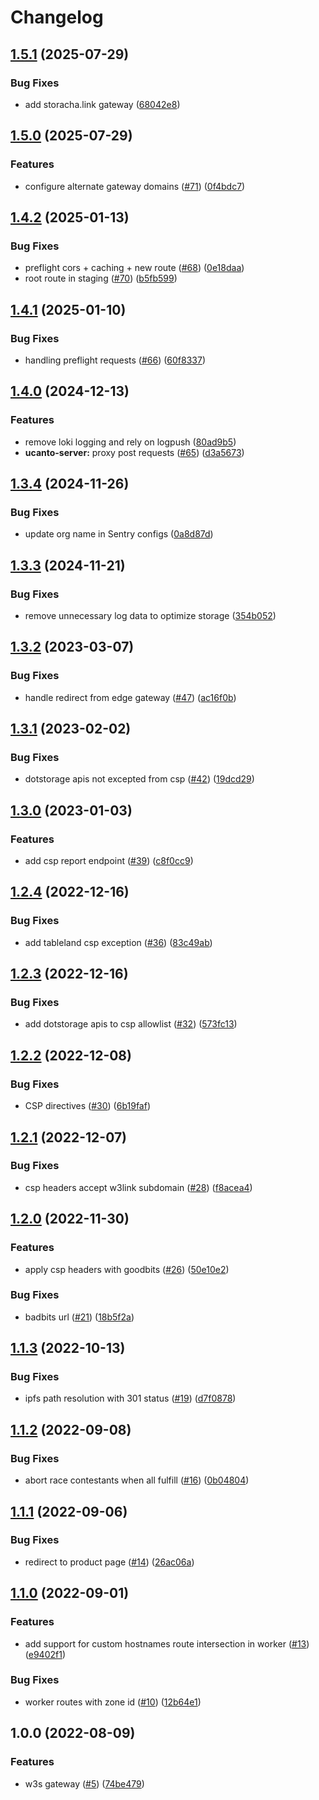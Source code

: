 # Changelog

## [1.5.1](https://github.com/storacha/w3link/compare/w3link-edge-gateway-v1.5.0...w3link-edge-gateway-v1.5.1) (2025-07-29)


### Bug Fixes

* add storacha.link gateway ([68042e8](https://github.com/storacha/w3link/commit/68042e87d4f19e4c5f3f5b2522cdb0f417a69b3f))

## [1.5.0](https://github.com/storacha/w3link/compare/w3link-edge-gateway-v1.4.2...w3link-edge-gateway-v1.5.0) (2025-07-29)


### Features

* configure alternate gateway domains ([#71](https://github.com/storacha/w3link/issues/71)) ([0f4bdc7](https://github.com/storacha/w3link/commit/0f4bdc75733eec94abfa68fc14c22a2f1adb5ce1))

## [1.4.2](https://github.com/storacha/w3link/compare/w3link-edge-gateway-v1.4.1...w3link-edge-gateway-v1.4.2) (2025-01-13)


### Bug Fixes

* preflight cors + caching + new route ([#68](https://github.com/storacha/w3link/issues/68)) ([0e18daa](https://github.com/storacha/w3link/commit/0e18daa676931e5142794201d3a0aeb647fe30bd))
* root route in staging ([#70](https://github.com/storacha/w3link/issues/70)) ([b5fb599](https://github.com/storacha/w3link/commit/b5fb599ce2013abf0445464bbe65ce88b3066b73))

## [1.4.1](https://github.com/storacha/w3link/compare/w3link-edge-gateway-v1.4.0...w3link-edge-gateway-v1.4.1) (2025-01-10)


### Bug Fixes

* handling preflight requests ([#66](https://github.com/storacha/w3link/issues/66)) ([60f8337](https://github.com/storacha/w3link/commit/60f8337d6d5dc3923d51d7a75495544aafbf771a))

## [1.4.0](https://github.com/storacha/w3link/compare/w3link-edge-gateway-v1.3.4...w3link-edge-gateway-v1.4.0) (2024-12-13)


### Features

* remove loki logging and rely on logpush ([80ad9b5](https://github.com/storacha/w3link/commit/80ad9b59e6bea1c5db03a34fbcbe8efe527e3f71))
* **ucanto-server:** proxy post requests ([#65](https://github.com/storacha/w3link/issues/65)) ([d3a5673](https://github.com/storacha/w3link/commit/d3a567332c5dea445d25d79b6690ba0f806d7ca9))

## [1.3.4](https://github.com/storacha/w3link/compare/w3link-edge-gateway-v1.3.3...w3link-edge-gateway-v1.3.4) (2024-11-26)


### Bug Fixes

* update org name in Sentry configs ([0a8d87d](https://github.com/storacha/w3link/commit/0a8d87db852ad2e7f4175f888e07adf89461cadb))

## [1.3.3](https://github.com/storacha/w3link/compare/w3link-edge-gateway-v1.3.2...w3link-edge-gateway-v1.3.3) (2024-11-21)


### Bug Fixes

* remove unnecessary log data to optimize storage ([354b052](https://github.com/storacha/w3link/commit/354b052c628e30d2b2f7b525797626f772b9da9d))

## [1.3.2](https://github.com/web3-storage/w3link/compare/w3link-edge-gateway-v1.3.1...w3link-edge-gateway-v1.3.2) (2023-03-07)


### Bug Fixes

* handle redirect from edge gateway ([#47](https://github.com/web3-storage/w3link/issues/47)) ([ac16f0b](https://github.com/web3-storage/w3link/commit/ac16f0b8ee1a05d6e801d9d2897285d8012c57ff))

## [1.3.1](https://github.com/web3-storage/w3link/compare/w3link-edge-gateway-v1.3.0...w3link-edge-gateway-v1.3.1) (2023-02-02)


### Bug Fixes

* dotstorage apis not excepted from csp ([#42](https://github.com/web3-storage/w3link/issues/42)) ([19dcd29](https://github.com/web3-storage/w3link/commit/19dcd29e81e70a9facef5dd96c59fb069cdccaa0))

## [1.3.0](https://github.com/web3-storage/w3link/compare/w3link-edge-gateway-v1.2.4...w3link-edge-gateway-v1.3.0) (2023-01-03)


### Features

* add csp report endpoint ([#39](https://github.com/web3-storage/w3link/issues/39)) ([c8f0cc9](https://github.com/web3-storage/w3link/commit/c8f0cc9b76768b0f63350c24f81fa7cb0383b3f6))

## [1.2.4](https://github.com/web3-storage/w3link/compare/w3link-edge-gateway-v1.2.3...w3link-edge-gateway-v1.2.4) (2022-12-16)


### Bug Fixes

* add tableland csp exception ([#36](https://github.com/web3-storage/w3link/issues/36)) ([83c49ab](https://github.com/web3-storage/w3link/commit/83c49abc710142a90d552dadcfc0d1027a9e0f17))

## [1.2.3](https://github.com/web3-storage/w3link/compare/w3link-edge-gateway-v1.2.2...w3link-edge-gateway-v1.2.3) (2022-12-16)


### Bug Fixes

* add dotstorage apis to csp allowlist ([#32](https://github.com/web3-storage/w3link/issues/32)) ([573fc13](https://github.com/web3-storage/w3link/commit/573fc13ac982e11594853928192be5ac973c9702))

## [1.2.2](https://github.com/web3-storage/w3link/compare/w3link-edge-gateway-v1.2.1...w3link-edge-gateway-v1.2.2) (2022-12-08)


### Bug Fixes

* CSP directives ([#30](https://github.com/web3-storage/w3link/issues/30)) ([6b19faf](https://github.com/web3-storage/w3link/commit/6b19fafed69b7687585d41fd8613258ce307821b))

## [1.2.1](https://github.com/web3-storage/w3link/compare/w3link-edge-gateway-v1.2.0...w3link-edge-gateway-v1.2.1) (2022-12-07)


### Bug Fixes

* csp headers accept w3link subdomain ([#28](https://github.com/web3-storage/w3link/issues/28)) ([f8acea4](https://github.com/web3-storage/w3link/commit/f8acea4aac272dff2707b96af0cd01c63adde59f))

## [1.2.0](https://github.com/web3-storage/w3link/compare/w3link-edge-gateway-v1.1.3...w3link-edge-gateway-v1.2.0) (2022-11-30)


### Features

* apply csp headers with goodbits ([#26](https://github.com/web3-storage/w3link/issues/26)) ([50e10e2](https://github.com/web3-storage/w3link/commit/50e10e20bfa087bcdd505f1380d12f776506082d))


### Bug Fixes

* badbits url ([#21](https://github.com/web3-storage/w3link/issues/21)) ([18b5f2a](https://github.com/web3-storage/w3link/commit/18b5f2a8d1889057b620545ecbc9e44226e1b894))

## [1.1.3](https://github.com/web3-storage/w3link/compare/w3link-edge-gateway-v1.1.2...w3link-edge-gateway-v1.1.3) (2022-10-13)


### Bug Fixes

* ipfs path resolution with 301 status ([#19](https://github.com/web3-storage/w3link/issues/19)) ([d7f0878](https://github.com/web3-storage/w3link/commit/d7f0878f59ae35be909855bf825ce387db895d1e))

## [1.1.2](https://github.com/web3-storage/w3link/compare/w3link-edge-gateway-v1.1.1...w3link-edge-gateway-v1.1.2) (2022-09-08)


### Bug Fixes

* abort race contestants when all fulfill ([#16](https://github.com/web3-storage/w3link/issues/16)) ([0b04804](https://github.com/web3-storage/w3link/commit/0b0480493b0955ea727b48443b99a07d2b5f9eba))

## [1.1.1](https://github.com/web3-storage/w3link/compare/w3link-edge-gateway-v1.1.0...w3link-edge-gateway-v1.1.1) (2022-09-06)


### Bug Fixes

* redirect to product page ([#14](https://github.com/web3-storage/w3link/issues/14)) ([26ac06a](https://github.com/web3-storage/w3link/commit/26ac06a43fff6bac3596b7b0f6ff2f85e7c75f5d))

## [1.1.0](https://github.com/web3-storage/w3link/compare/w3link-edge-gateway-v1.0.0...w3link-edge-gateway-v1.1.0) (2022-09-01)


### Features

* add support for custom hostnames route intersection in worker ([#13](https://github.com/web3-storage/w3link/issues/13)) ([e9402f1](https://github.com/web3-storage/w3link/commit/e9402f147d8f127429450fb7db51cc24b02484bc))


### Bug Fixes

* worker routes with zone id ([#10](https://github.com/web3-storage/w3link/issues/10)) ([12b64e1](https://github.com/web3-storage/w3link/commit/12b64e17e90ce7353737e4407270d5e4de37cc26))

## 1.0.0 (2022-08-09)


### Features

* w3s gateway ([#5](https://github.com/web3-storage/w3link/issues/5)) ([74be479](https://github.com/web3-storage/w3link/commit/74be479bc8ca012b18bcb542842dfd675cc00022))

